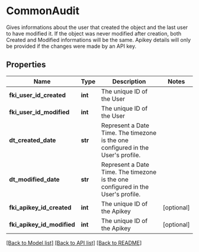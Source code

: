 # CommonAudit

Gives informations about the user that created the object and the last user to have modified it.  If the object was never modified after creation, both Created and Modified informations will be the same.  Apikey details will only be provided if the changes were made by an API key.  

## Properties
Name | Type | Description | Notes
------------ | ------------- | ------------- | -------------
**fki_user_id_created** | **int** | The unique ID of the User | 
**fki_user_id_modified** | **int** | The unique ID of the User | 
**dt_created_date** | **str** | Represent a Date Time. The timezone is the one configured in the User&#39;s profile. | 
**dt_modified_date** | **str** | Represent a Date Time. The timezone is the one configured in the User&#39;s profile. | 
**fki_apikey_id_created** | **int** | The unique ID of the Apikey | [optional] 
**fki_apikey_id_modified** | **int** | The unique ID of the Apikey | [optional] 

[[Back to Model list]](../README.md#documentation-for-models) [[Back to API list]](../README.md#documentation-for-api-endpoints) [[Back to README]](../README.md)


